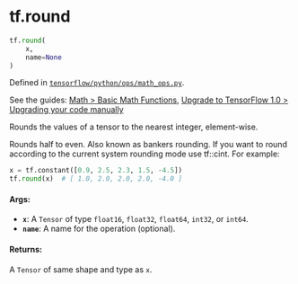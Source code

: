 <div itemscope itemtype="http://developers.google.com/ReferenceObject">
<meta itemprop="name" content="tf.round" />
<meta itemprop="path" content="Stable" />
</div>

# tf.round

``` python
tf.round(
    x,
    name=None
)
```



Defined in [`tensorflow/python/ops/math_ops.py`](https://www.tensorflow.org/code/tensorflow/python/ops/math_ops.py).

See the guides: [Math > Basic Math Functions](../../../api_guides/python/math_ops.md#Basic_Math_Functions), [Upgrade to TensorFlow 1.0 > Upgrading your code manually](../../../api_guides/python/upgrade.md#Upgrading_your_code_manually)

Rounds the values of a tensor to the nearest integer, element-wise.

Rounds half to even.  Also known as bankers rounding. If you want to round
according to the current system rounding mode use tf::cint.
For example:

```python
x = tf.constant([0.9, 2.5, 2.3, 1.5, -4.5])
tf.round(x)  # [ 1.0, 2.0, 2.0, 2.0, -4.0 ]
```

#### Args:

* <b>`x`</b>: A `Tensor` of type `float16`, `float32`, `float64`, `int32`, or `int64`.
* <b>`name`</b>: A name for the operation (optional).


#### Returns:

A `Tensor` of same shape and type as `x`.